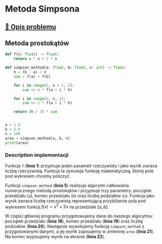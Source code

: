 # Metoda Simpsona

## [:link: Opis problemu](../../../../algorithms/numerical-methods/simpson-integration.md)

## Metoda prostokątów

```python linenums="1"
def f(x: float) -> float:
    return x * x + 2 * x

def simpson_method(a: float, b: float, n: int) -> float:
    h = (b - a) / n
    sum = f(a) + f(b)

    for i in range(1, n + 1, 2):
        sum += 4 * f(a + i * h)

    for i in range(2, n, 2): 
        sum += 2 * f(a + i * h)

    return (h / 3) * sum


a = 1.0
b = 5.0
n = 100
area = simpson_method(a, b, n)
print(area)
```

### Description implementacji

Funkcja `f` (**linia 1**) przyjmuje jeden parametr rzeczywisty i jako wynik zwraca liczbę rzeczywistą. Funkcja ta symuluje funkcję matematyczną, której pole pod wykresem chcemy policzyć. 

Funkcja `simpson_method` (**linia 5**) realizuje algorytm całkowania numerycznego metodą prostokątów i przyjmuje trzy parametry: początek przedziału (`a`), koniec przedziału (`b`) oraz liczbę podziałów (`n`). Funkcja jako wynik zwraca liczbę rzeczywistą reprezentującą przybliżenie pola pod wykresem funkcji $f(x)=x^2+2x$ na przedziale $[a, b]$.

W części głównej programu przygotowujemy dane do naszego algorytmu: początek przedziału (**linia 18**), koniec przedziału (**linia 19**) oraz liczbę podziałów (**linia 20**). Następnie wywołujemy funkcję `simpson_method` z przygotowanymi danymi, a jej wynik zapisujemy w zmiennej `area` (**linia 21**). Na koniec wypisujemy wynik na ekranie (**linia 22**).
